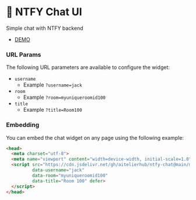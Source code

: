 # 💬 NTFY Chat UI

Simple chat with NTFY backend

- [DEMO](https://aitelierhub.github.io/ntfy-chat/)


### URL Params
The following URL parameters are available to configure the widget:

- `username`
  * Example `?username=jack`
- `room`
  * Example `?room=myuniqueroomid100`
- `title`
  * Example `?title=Room100`


### Embedding
You can embed the chat widget on any page using the following example:

```html
<head>
  <meta charset="utf-8">
  <meta name="viewport" content="width=device-width, initial-scale=1.0">
  <script src="https://cdn.jsdelivr.net/gh/aitelierhub/ntfy-chat@main/minichat.js"
          data-username="jack"
          data-room="myuniqueroomid100"
          data-title="Room 100" defer>
  </script>
</head>
```
